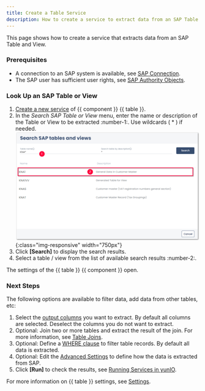 ```yaml
---
title: Create a Table Service
description: How to create a service to extract data from an SAP Table and View
---
```


This page shows how to create a service that extracts data from an SAP Table and View.

### Prerequisites

- A connection to an SAP system is available, see [SAP Connection](../sap-connection/index.md).
- The SAP user has sufficient user rights, see [SAP Authority Objects](../setup-in-sap/sap-authority-objects.md/#table).

### Look Up an SAP Table or View

1. [Create a new service](../../getting-started.md/#create-a-service) of {{ component }} {{ table }}. 
2. In the *Search SAP Table or View* menu, enter the name or description of the Table or View to be extracted :number-1:. Use wildcards ( * ) if needed.
![SAP-Table-or-Views](../../assets/images/yunio/documentation/search-table-or-view.png){:class="img-responsive" width="750px"}
3. Click **[Search]** to display the search results.
4. Select a table / view from the list of available search results :number-2:. 

The settings of the {{ table }} {{ component }} open.

### Next Steps

The following options are available to filter data, add data from other tables, etc:

1. Select the [output columns](settings.md/#output-columns) you want to extract. By default all columns are selected. Deselect the columns you do not want to extract. 
2. Optional: Join two or more tables and extract the result of the join. For more information, see [Table Joins](table-join.md).
3. Optional: Define a [WHERE clause](where-clause.md) to filter table records. By default all data is extracted.
4. Optional: Edit the [Advanced Settings](settings.md/#advanced-settings) to define how the data is extracted from SAP.
5. Click **[Run]** to check the results, see [Running Services in yunIO](../run-services.md/#run-services-in-yunio).

For more information on {{ table }} settings, see [Settings](settings.md).

